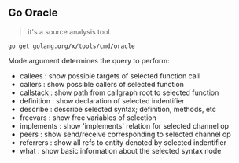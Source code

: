 
## Go Oracle

> it's a source analysis tool

```
go get golang.org/x/tools/cmd/oracle
```

Mode argument determines the query to perform:
* callees : show possible targets of selected function call
* callers : show possible callers of selected function
* callstack : show path from callgraph root to selected function
* definition : show declaration of selected indentifier
* describe : describe selected syntax; definition, methods, etc
* freevars : show free variables of selection
* implements : show 'implements' relation for selected channel op
* peers : show send/receive corresponding to selected channel op
* referrers : show all refs to entity denoted by selected indentifier
* what : show basic information about the selected syntax node
